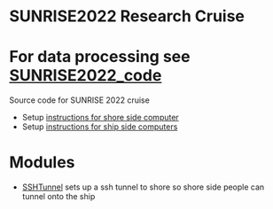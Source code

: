 # SUNRISE2022 Research Cruise

# For data processing see [SUNRISE2022_code](https://github.com/mousebrains/SUNRISE2022_code)

Source code for SUNRISE 2022 cruise

- Setup [instructions for shore side computer](Docs/Shore.setup.md)
- Setup [instructions for ship side computers](Docs/Ship.setup.md)

# Modules
- [SSHTunnel](SSHTunnel) sets up a ssh tunnel to shore so shore side people can tunnel onto the ship
